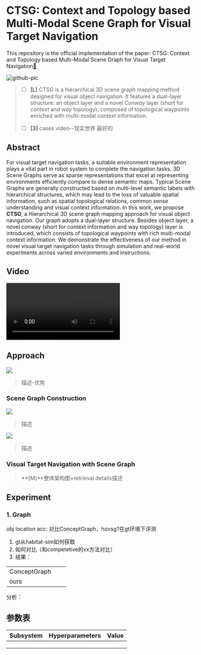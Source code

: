 # CTSG: Context and Topology based Multi-Modal Scene Graph for Visual Target Navigation
This repository is the official implementation of the paper: CTSG: Context and Topology based Multi-Modal Scene Graph for Visual Target Navigation[🔗](http://)

<img src="C:\Users\Lynn\Desktop\我的\Typora\拓展\CSTG\img\intruduction.png" alt="github-pic"  />

> - [ ] **[L]** CTSG is a hierarchical 3D scene graph mapping method designed for visual object navigation. It features a dual-layer structure: an object layer and a novel *Conway* layer (short for *context* and *way* topology), composed of topological waypoints enriched with multi-modal context information.
>
> - [ ] **[3]** cases video--现实世界 最好的
>

## Abstract
For visual target navigation tasks, a suitable environment representation plays a vital part in robot system to complete the navigation tasks. 3D Scene Graphs serve as sparse representations that excel at representing environments efficiently compare to dense semantic maps. Typical Scene Graphs are generally constructed based on multi-level semantic labels with hierarchical structures, which may lead to the loss of valuable spatial information, such as spatial topological relations, common sense understanding and visual context information. In this work, we propose **CTSG**, a Hierarchical 3D scene graph mapping approach for visual object navigation. Our graph adopts a dual-layer structure. Besides object layer, a novel conway (short for context information and way topology) layer is introduced, which consists of topological waypoints with rich multi-modal context information. We demonstrate the effectiveness of our method in novel visual target navigation tasks through simulation and real-world experiments across varied environments and instructions.

## Video
<video controls>
  <source src="C:\Users\Lynn\Desktop\new1.mp4" type="video/mp4">
  Your browser does not support the video tag.
</video>

## Approach

<img src="C:\Users\Lynn\Desktop\我的\Typora\拓展\CSTG\img\pipeline.png" />

> 描述-优势

### Scene Graph Construction

<img src="C:\Users\Lynn\Desktop\我的\Typora\拓展\CSTG\img\conwaygraph.png" />

> 描述

<img src="C:\Users\Lynn\Desktop\我的\Typora\拓展\CSTG\img\semantic.png" />

> 描述

### Visual Target Navigation with Scene Graph

> **[M]**整体架构图+retrieval details描述

## Experiment

### 1. Graph

obj location acc: 对比ConceptGraph，hovsg?在gt环境下评测

1. gt从habitat-sim如何获取
2. 如何对比（和competetive的xx方法对比）
3. 结果：

|              |      |      |
| ------------ | ---- | ---- |
| ConceptGraph |      |      |
| ours         |      |      |

分析：





## 参数表

| Subsystem | Hyperparameters | Value |
| --------- | --------------- | ----- |
|           |                 |       |
|           |                 |       |
|           |                 |       |

